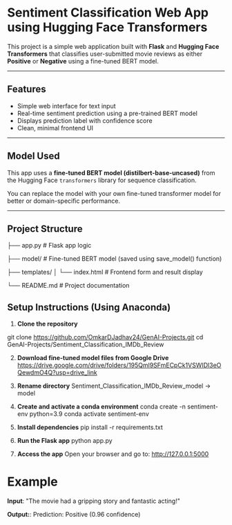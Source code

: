 # Sentiment Classification Web App using Hugging Face Transformers

This project is a simple web application built with **Flask** and **Hugging Face Transformers** that classifies user-submitted movie reviews as either **Positive** or **Negative** using a fine-tuned BERT model.

---

## Features

- Simple web interface for text input
- Real-time sentiment prediction using a pre-trained BERT model
- Displays prediction label with confidence score
- Clean, minimal frontend UI

---

## Model Used

This app uses a **fine-tuned BERT model (distilbert-base-uncased)** from the Hugging Face `transformers` library for sequence classification.

You can replace the model with your own fine-tuned transformer model for better or domain-specific performance.

---

## Project Structure

├── app.py # Flask app logic

├── model/ # Fine-tuned BERT model (saved using save_model() function)

├── templates/
│ 
    └── index.html # Frontend form and result display

└── README.md # Project documentation



## Setup Instructions (Using Anaconda)

1. **Clone the repository**

git clone https://github.com/OmkarDJadhav24/GenAI-Projects.git
cd GenAI-Projects/Sentiment_Classification_IMDb_Review

2. **Download fine-tuned model files from Google Drive**
https://drive.google.com/drive/folders/195Qml9SFmECpCk1VSWIDl3eOQewdmO4Q?usp=drive_link

3. **Rename directory**
Sentiment_Classification_IMDb_Review_model -> model

4. **Create and activate a conda environment**
conda create -n sentiment-env python=3.9
conda activate sentiment-env

5. **Install dependencies**
pip install -r requirements.txt

6. **Run the Flask app**
python app.py

7. **Access the app**
Open your browser and go to: http://127.0.0.1:5000


# Example

**Input**:
"The movie had a gripping story and fantastic acting!"

**Output:**:
Prediction: Positive (0.96 confidence)